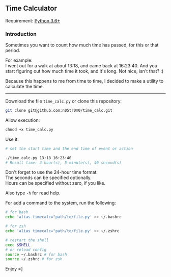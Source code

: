 ## Time Calculator

Requirement: [Python 3.6+](https://python.org/downloads)

### Introduction

Sometimes you want to count how much time has passed, for this or that period.

For example:<br>
I went out for a walk at about 13:18, and came back at 16:23:40.
And you start figuring out how much time it took, and it's long. Not nice, isn't that? :)

Because this happens to me from time to time, I decided to make a utility to calculate the time.

---

Download the file `time_calc.py` or clone this repository:
```bash
git clone git@github.com:n05tr0m0/time_calc.git
```

Allow execution:
```bash
chnod +x time_calc.py
```
Use it:
```bash
# set the start time and the end time of event or action

./time_calc.py 13:18 16:23:40
# Result time: 3 hour(s), 5 minute(s), 40 second(s)
```
Don't forget to use the 24-hour time format. <br>
The seconds can be specified optionally. <br>
Hours can be specified without zero, if you like.

Also type `-h` for read help.

For add a command to the system, run the following:<br>
```bash
# for bash
echo 'alias timecalc="path/to/file.py' >> ~/.bashrc

# for zsh
echo 'alias timecalc="path/to/file.py' >> ~/.zshrc

# restart the shell
exec $SHELL
# or reload config
source ~/.bashrc # for bash
source ~/.zshrc # for zsh
```

Enjoy =]